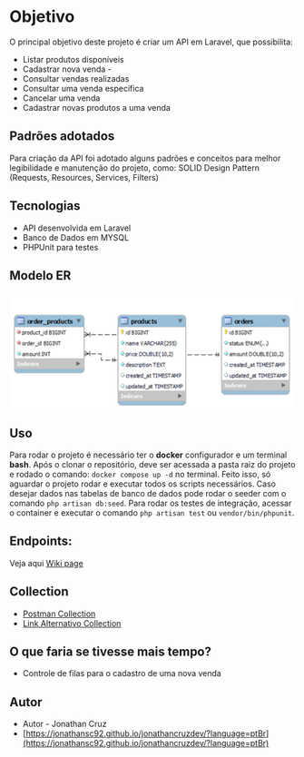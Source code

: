 # Objetivo
O principal objetivo deste projeto é criar um API em Laravel, que possibilita:

- Listar produtos disponíveis
- Cadastrar nova venda - 
- Consultar vendas realizadas
- Consultar uma venda específica
- Cancelar uma venda
- Cadastrar novas produtos a uma venda

## Padrões adotados
Para criação da API foi adotado alguns padrões e conceitos para melhor legibilidade e manutenção do projeto, como:
SOLID
Design Pattern (Requests, Resources, Services, Filters)

## Tecnologias
- API desenvolvida em Laravel
- Banco de Dados em MYSQL
- PHPUnit para testes

## Modelo ER
![Alt text of the image](https://github.com/jonathansc92/adoorei-teste/blob/main/er.jpg)

## Uso
Para rodar o projeto é necessário ter o **docker** configurador e um terminal **bash**. Após o clonar o repositório, deve ser acessada a pasta raiz do projeto e rodado o comando: `docker compose up -d` no terminal. Feito isso, só aguardar o projeto rodar e executar todos os scripts necessários. Caso desejar dados nas tabelas de banco de dados pode rodar o seeder com o comando `php artisan db:seed`. Para rodar os testes de integração, acessar o container e executar o comando `php artisan test` ou `vendor/bin/phpunit`.

## **Endpoints:**

Veja aqui [Wiki page](https://github.com/jonathansc92/adoorei-teste/wiki/Endpoints)

## **Collection**

- [Postman Collection](https://api.postman.com/collections/3409729-b94465d6-c025-48ce-b583-cdf3fac02277?access_key=PMAT-01HQXDY211TBGCRFZG1TE6RJE4)
- [Link Alternativo Collection](https://github.com/jonathansc92/adoorei-teste/blob/main/Adoorei.postman_collection.json)

## O que faria se tivesse mais tempo?
- Controle de filas para o cadastro de uma nova venda

## Autor
- Autor - Jonathan Cruz
- [https://jonathansc92.github.io/jonathancruzdev/?language=ptBr](https://jonathansc92.github.io/jonathancruzdev/?language=ptBr)

